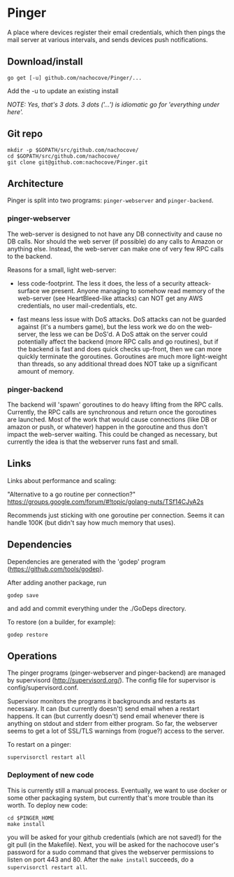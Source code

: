 # Pinger

A place where devices register their email credentials, which
then pings the mail server at various intervals, and sends devices
push notifications.

## Download/install

```
go get [-u] github.com/nachocove/Pinger/...
```
Add the -u to update an existing install

*NOTE: Yes, that's 3 dots. 3 dots ('...') is idiomatic go for 'everything under here'.*


## Git repo

```
mkdir -p $GOPATH/src/github.com/nachocove/
cd $GOPATH/src/github.com/nachocove/
git clone git@github.com:nachocove/Pinger.git
```

## Architecture

Pinger is split into two programs: `pinger-webserver` and `pinger-backend`.

### pinger-webserver

The web-server is designed to not have any DB connectivity and cause no DB calls. Nor should the web server (if possible) do any calls to Amazon or anything else. Instead, the web-server can make one of very few RPC calls to the backend.

Reasons for a small, light web-server:

* less code-footprint. The less it does, the less of a security atteack-surface we present. Anyone managing to somehow read memory of the web-server (see HeartBleed-like attacks) can NOT get any AWS credentials, no user mail-credentials, etc.

* fast means less issue with DoS attacks. DoS attacks can not be guarded against (it's a numbers game), but the less work we do on the web-server, the less we can be DoS'd. A DoS attak on the server could potentially affect the backend (more RPC calls and go routines), but if the backend is fast and does quick checks up-front, then we can more quickly terminate the goroutines. Goroutines are much more light-weight than threads, so any additional thread does NOT take up a significant amount of memory.

### pinger-backend

The backend will 'spawn' goroutines to do heavy lifting from the RPC calls. Currently, the RPC calls are synchronous and return once the goroutines are launched. Most of the work that would cause connections (like DB or amazon or push, or whatever) happen in the goroutine and thus don't impact the web-server waiting. This could be changed as necessary, but currently the idea is that the webserver runs fast and small.


## Links

Links about performance and scaling:

"Alternative to a go routine per connection?" https://groups.google.com/forum/#!topic/golang-nuts/TSf14CJyA2s

Recommends just sticking with one goroutine per connection. Seems it can handle 100K (but didn't say how much memory that uses).

## Dependencies

Dependencies are generated with the 'godep' program (https://github.com/tools/godep).

After adding another package, run
```
godep save
```

and add and commit everything under the ./GoDeps directory.

To restore (on a builder, for example):

```
godep restore
```

## Operations

The pinger programs (pinger-webserver and pinger-backend) are managed by supervisord (http://supervisord.org/). The config file for supervisor is config/supervisord.conf.

Supervisor monitors the programs it backgrounds and restarts as necessary. It can (but currently doesn't) send email when a restart happens. It can (but currently doesn't)
send email whenever there is anything on stdout and stderr from either program. So far, the webserver seems to get a lot of SSL/TLS warnings from (rogue?) access to the server.

To restart on a pinger:
```
supervisorctl restart all
```

### Deployment of new code

This is currently still a manual process. Eventually, we want to use docker or some other packaging system, but currently that's
more trouble than its worth. To deploy new code:

```
cd $PINGER_HOME
make install
```

you will be asked for your github credentials (which are not saved!) for the git pull (in the Makefile). Next, you will be asked for
the nachocove user's password for a sudo command that gives the webserver permissions to listen on port 443 and 80.
After the `make install` succeeds, do a `supervisorctl restart all`.
